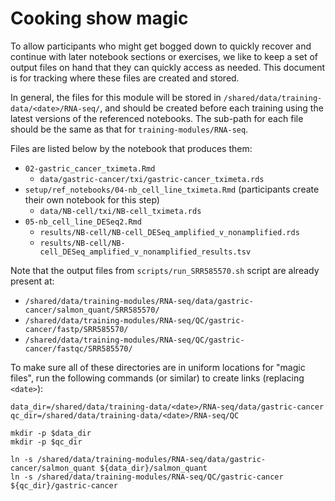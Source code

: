 # Cooking show magic

To allow participants who might get bogged down to quickly recover and continue with later notebook sections or exercises, we like to keep a set of output files on hand that they can quickly access as needed.
This document is for tracking where these files are created and stored.

In general, the files for this module will be stored in `/shared/data/training-data/<date>/RNA-seq/`, and should be created before each training using the latest versions of the referenced notebooks.
The sub-path for each file should be the same as that for `training-modules/RNA-seq`.

Files are listed below by the notebook that produces them:

- `02-gastric_cancer_tximeta.Rmd`
  - `data/gastric-cancer/txi/gastric-cancer_tximeta.rds`
- `setup/ref_notebooks/04-nb_cell_line_tximeta.Rmd` (participants create their own notebook for this step)
  - `data/NB-cell/txi/NB-cell_tximeta.rds`
- `05-nb_cell_line_DESeq2.Rmd`
  - `results/NB-cell/NB-cell_DESeq_amplified_v_nonamplified.rds`
  - `results/NB-cell/NB-cell_DESeq_amplified_v_nonamplified_results.tsv`



Note that the output files from `scripts/run_SRR585570.sh` script are already present at:

- `/shared/data/training-modules/RNA-seq/data/gastric-cancer/salmon_quant/SRR585570/`
- `/shared/data/training-modules/RNA-seq/QC/gastric-cancer/fastp/SRR585570/`
- `/shared/data/training-modules/RNA-seq/QC/gastric-cancer/fastqc/SRR585570/`



To make sure all of these directories are in uniform locations for "magic files", run the following commands (or similar) to create links (replacing `<date>`):

```
data_dir=/shared/data/training-data/<date>/RNA-seq/data/gastric-cancer
qc_dir=/shared/data/training-data/<date>/RNA-seq/QC

mkdir -p $data_dir
mkdir -p $qc_dir

ln -s /shared/data/training-modules/RNA-seq/data/gastric-cancer/salmon_quant ${data_dir}/salmon_quant
ln -s /shared/data/training-modules/RNA-seq/QC/gastric-cancer ${qc_dir}/gastric-cancer
```


